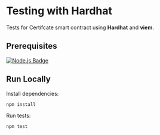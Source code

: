 # Testing with Hardhat

Tests for Certifcate smart contract using **Hardhat** and **viem**.

## Prerequisites

[![Node.js Badge](https://img.shields.io/badge/Node.js-393?logo=nodedotjs&logoColor=fff&style=for-the-badge)](https://nodejs.org/en)

## Run Locally

Install dependencies:

```sh
npm install
```

Run tests:

```sh
npm test
```
